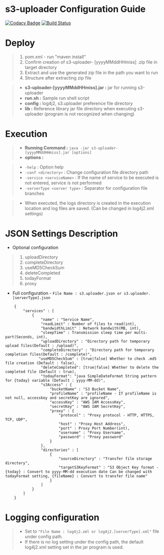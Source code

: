 # s3-uploader Configuration Guide

[![Codacy Badge](https://api.codacy.com/project/badge/Grade/1eeab09546e14a8db402359e6c3e27a7)](https://app.codacy.com/manual/anthunt01/aws-s3-uploader?utm_source=github.com&utm_medium=referral&utm_content=anthunt/aws-s3-uploader&utm_campaign=Badge_Grade_Dashboard)
[![Build Status](https://travis-ci.org/anthunt/aws-s3-uploader.svg?branch=master)](https://travis-ci.org/anthunt/aws-s3-uploader)

# Deploy

> 1. pom.xml - run "maven install" 
> 2. Confirm creation of s3-uploader- [yyyyMMddHHmiss] .zip file in target directory
> 3. Extract and use the generated zip file in the path you want to run
> 4. Structure after extracting zip file

> - **s3-uploader-[yyyyMMddHHmiss].jar :** jar for running s3-uploader
> - **run.sh :** Sample run shell script
> - **config :** log4j2, s3.uploader preference file directory
> - **lib :** Reference library jar file directory when executing s3-uploader (program is not recognized when changing)

# Execution

> - **Running Command :** `java -jar s3-uploader-[yyyyMMddHHmiss].jar [options]`
> - **options :**

> - `-help` : Option help
> - `-conf <directory>` : Change configuration file directory path
> - `-service <serviceName>` : If the name of service to be executed is not entered, service is not performed
> - `-serverType <server type>` : Separator for configuration file branches

> * When executed, the logs directory is created in the execution location and log files are saved. (Can be changed in log4j2.xml settings)

# JSON Settings Description

* Optional configuration

> 1. uploadDirectory
> 2. completeDirectory
> 3. useMD5CheckSum
> 4. deleteCompleted
> 5. todayFormat
> 6. proxy

- Full configuration - `File Name : s3.uploader.json or s3.uploader.[serverType].json` 

```
	{
		"services" : [ 
			{
				"name" : "Service Name",
				"readLimit" : Number of files to read(int),
				"bandwidthLimit" : Network bandwith(MB, int),
				"sleepTime" : Transmission sleep time per multi-part(Seconds, int),
				"uploadDirectory" : "Directory path for temporary upload files(Default : /upload)",
				"completeDirectory" : "Directory path for temporary completion files(Default : /complete)",
			   "useMD5CheckSum" : [true|false] Whether to check .md5 file creation (Default : false),
				"deleteCompleted": [true|false] Whether to delete the completed file (Default : true),
				"todayFormat": "java SimpleDateFormat String pattern for {today} variable (Default : yyyy-MM-dd)",
				"s3Access" : {
					"bucketName" : "S3 Bucket Name",
	      			"profileName" : "profileName - If profileName is not null, accesskey and secretKey are ignored",
					"accessKey" : "AWS IAM AccessKey",
					"secretKey" : "AWS IAM SecretKey",
					"proxy" : {
						"protocol" : "Proxy protocol - HTTP, HTTPS, TCP, UDP",
						"host" : "Proxy Host Address",
						"port" : Proxy Port Number(int),
						"username" : "Proxy Username",
	        			"password" : "Proxy password"
					}
				},
				"directories" : [ 
					{
						"sourceDirectory" : "Transfer file storage directory",
						"targetS3KeyFormat" : "S3 Object Key format - {today} : Convert to yyyy-MM-dd execution date Can be changed with todayFormat setting, {fileName} : Convert to transfer file name"
					} 
				]
			} 
		]
	}
```

# Logging configuration
 
> - Set to `"File Name : log4j2.xml or log4j2.[serverType].xml"` file under config path.
> - If there is no log setting under the config path, the default log4j2.xml setting set in the jar program is used.
